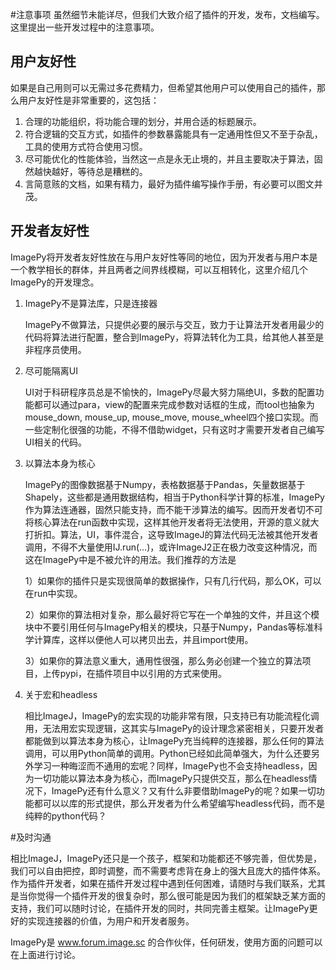 #<span id = "注意事项">注意事项</span>
虽然细节未能详尽，但我们大致介绍了插件的开发，发布，文档编写。这里提出一些开发过程中的注意事项。



## <span id = "用户友好性">用户友好性</span>

如果是自己用则可以无需过多花费精力，但希望其他用户可以使用自己的插件，那么用户友好性是非常重要的，这包括：

1. 合理的功能组织，将功能合理的划分，并用合适的标题展示。
2. 符合逻辑的交互方式，如插件的参数暴露能具有一定通用性但又不至于杂乱，工具的使用方式符合使用习惯。
3. 尽可能优化的性能体验，当然这一点是永无止境的，并且主要取决于算法，固然越快越好，等待总是糟糕的。
4. 言简意赅的文档，如果有精力，最好为插件编写操作手册，有必要可以图文并茂。



## <span id = "开发者友好性">开发者友好性</span>

ImagePy将开发者友好性放在与用户友好性等同的地位，因为开发者与用户本是一个教学相长的群体，并且两者之间界线模糊，可以互相转化，这里介绍几个ImagePy的开发理念。

1. ImagePy不是算法库，只是连接器

   ImagePy不做算法，只提供必要的展示与交互，致力于让算法开发者用最少的代码将算法进行配置，整合到ImagePy，将算法转化为工具，给其他人甚至是非程序员使用。

2. 尽可能隔离UI

   UI对于科研程序员总是不愉快的，ImagePy尽最大努力隔绝UI，多数的配置功能都可以通过para，view的配置来完成参数对话框的生成，而tool也抽象为mouse_down, mouse_up, mouse_move, mouse_wheel四个接口实现。而一些定制化很强的功能，不得不借助widget，只有这时才需要开发者自己编写UI相关的代码。

3. 以算法本身为核心

   ImagePy的图像数据基于Numpy，表格数据基于Pandas，矢量数据基于Shapely，这些都是通用数据结构，相当于Python科学计算的标准，ImagePy作为算法连通器，固然只能支持，而不能干涉算法的编写。因而开发者切不可将核心算法在run函数中实现，这样其他开发者将无法使用，开源的意义就大打折扣。算法，UI，事件混合，这导致ImageJ的算法代码无法被其他开发者调用，不得不大量使用IJ.run(...)，或许ImageJ2正在极力改变这种情况，而这在ImagePy中是不被允许的用法。我们推荐的方法是

   1）如果你的插件只是实现很简单的数据操作，只有几行代码，那么OK，可以在run中实现。

   2）如果你的算法相对复杂，那么最好将它写在一个单独的文件，并且这个模块中不要引用任何与ImagePy相关的模块，只基于Numpy，Pandas等标准科学计算库，这样以便他人可以拷贝出去，并且import使用。

   3）如果你的算法意义重大，通用性很强，那么务必创建一个独立的算法项目，上传pypi，在插件项目中以引用的方式来使用。

4. 关于宏和headless

   相比ImageJ，ImagePy的宏实现的功能非常有限，只支持已有功能流程化调用，无法用宏实现逻辑，这其实与ImagePy的设计理念紧密相关，只要开发者都能做到以算法本身为核心，让ImagePy充当纯粹的连接器，那么任何的算法调用，可以用Python简单的调用。Python已经如此简单强大，为什么还要另外学习一种晦涩而不通用的宏呢？同样，ImagePy也不会支持headless，因为一切功能以算法本身为核心，而ImagePy只提供交互，那么在headless情况下，ImagePy还有什么意义？又有什么非要借助ImagePy的呢？如果一切功能都可以以库的形式提供，那么开发者为什么希望编写headless代码，而不是纯粹的python代码？



#<span id = "及时沟通">及时沟通</span>

相比ImageJ，ImagePy还只是一个孩子，框架和功能都还不够完善，但优势是，我们可以自由把控，即时调整，而不需要考虑背在身上的强大且庞大的插件体系。作为插件开发者，如果在插件开发过程中遇到任何困难，请随时与我们联系，尤其是当你觉得一个插件开发的很复杂时，那么很可能是因为我们的框架缺乏某方面的支持，我们可以随时讨论，在插件开发的同时，共同完善主框架。让ImagePy更好的实现连接器的价值，为用户和开发者服务。

ImagePy是 www.forum.image.sc 的合作伙伴，任何研发，使用方面的问题可以在上面进行讨论。